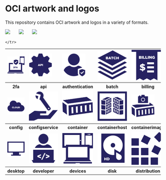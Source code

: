 # OCI artwork and logos

This repository contains OCI artwork and logos in a variety of formats.

<img src="/oci/horizontal/color/oci-horizontal-color.png" width="250">      &nbsp;  &nbsp;  &nbsp; <img src="/oci/stacked/color/oci-stacked-color.png" width="65">   &nbsp;  &nbsp;  &nbsp; <img src="/oci/icon/color/oci-icon-color.png" width="80">



<table>
<tr>
        <td style="10%"><img src="icons/oci_icon_2fa.svg" width="75"></td>
        <td style="10%"><img src="icons/oci_icon_api.svg" width="75"></td>
        <td style="10%"><img src="icons/oci_icon_authentication.svg" width="75"></td>
        <td><img src="icons/oci_icon_batch.svg" width="100"></td>
        <td><img src="icons/oci_icon_billing.svg" width="100"></td>
        <td><img src="icons/oci_icon_cdn.svg" width="100"></td>
        <td><img src="icons/oci_icon_cli.svg" width="100"></td>
        <td><img src="icons/oci_icon_cloud.svg" width="100"></td>
 	    </tr>
 	<tr>
	<th style="width:10%">2fa</th>
        <th style="width:10%">api</th>
        <th style="width:10%">authentication</th>
        <th style="width:10%">batch</th>
        <th style="width:10%">billing</th>
        <th style="width:10%">cdn</th>
  	<th style="width:10%">cli</th>
        <th style="width:10%">cloud</th>	
    </tr>
           <tr>
	<td><img src="icons/oci_icon_cloud.svg" width="100"></td>
        <td><img src="icons/oci_icon_configservice.svg" width="100"></td>
        <td><img src="icons/oci_icon_container.svg" width="150"></td>
        <td><img src="icons/oci_icon_containerhost.svg" width="150"></td>
        <td><img src="icons/oci_icon_containerimage.svg" width="75"></td>
        <td><img src="icons/oci_icon_customer.svg" width="125px"></td>
        <td><img src="icons/oci_icon_database.svg" width="125px"></td>
        <td><img src="icons/oci_icon_debugging.svg" width="125px"></td>
   </tr>
<tr>
	<th style="width:10%">config</th>
        <th style="width:10%">configservice</th>
        <th>container</th>
        <th>containerhost</th>
        <th>containerimage</th>
        <th>customer</th>
        <th>database</th>
        <th>debugging</th>
    </tr>
        <tr>
	<td><img src="icons/oci_icon_desktop.svg" width="125px"></td>
        <td><img src="icons/oci_icon_developer.svg" width="125px"></td>
 	<td><img src="icons/oci_icon_devices.svg" width="125px"></td>
        <td><img src="icons/oci_icon_disk.svg" width="100"></td>
	<td><img src="icons/oci_icon_distribution.svg" width="125px"></td>
        <td><img src="icons/oci_icon_docdb.svg" width="125px"></td>
 	<td><img src="icons/oci_icon_file.svg" width="125px"></td>
        <td><img src="icons/oci_icon_firewall.svg" width="100"></td>
    </tr>
<tr>
	<th>desktop</th>
        <th>developer</th>
	<th>devices</th>
        <th>disk</th>
	<th>distribution</th>
        <th>docdb</th>
	<th>file</th>
        <th>firewall</th>

    </tr>

</table>
